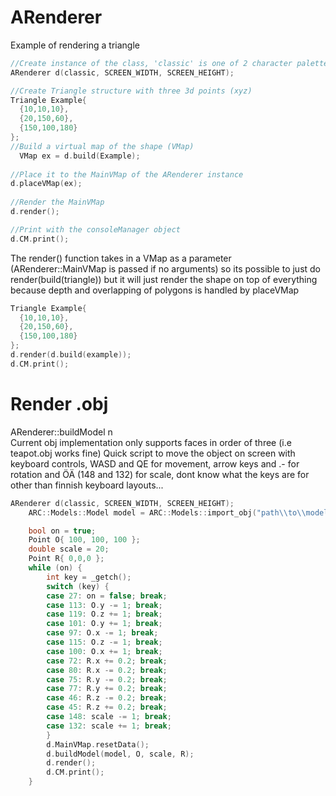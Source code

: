 # ARenderer
Example of rendering a triangle

```c++
//Create instance of the class, 'classic' is one of 2 character palettes defined in palettes.cpp
ARenderer d(classic, SCREEN_WIDTH, SCREEN_HEIGHT);

//Create Triangle structure with three 3d points (xyz)
Triangle Example{
  {10,10,10},
  {20,150,60},
  {150,100,180}
};		
//Build a virtual map of the shape (VMap)
  VMap ex = d.build(Example); 
  
//Place it to the MainVMap of the ARenderer instance
d.placeVMap(ex);
  
//Render the MainVMap
d.render();

//Print with the consoleManager object
d.CM.print();
  ```
 The render() function takes in a VMap as a parameter (ARenderer::MainVMap is passed if no arguments) so its possible to just do render(build(triangle)) but it will just render the shape on top of everything because depth and overlapping of polygons is handled by placeVMap
 
```c++
Triangle Example{
  {10,10,10},
  {20,150,60},
  {150,100,180}
};
d.render(d.build(example));
d.CM.print();
```

# Render .obj
ARenderer::buildModel n\
Current obj implementation only supports faces in order of three (i.e teapot.obj works fine) 
Quick script to move the object on screen with keyboard controls, WASD and QE for movement,
arrow keys and .- for rotation and ÖÄ (148 and 132) for scale, dont know what the keys are for other than finnish keyboard layouts...
```c++
ARenderer d(classic, SCREEN_WIDTH, SCREEN_HEIGHT);
	ARC::Models::Model model = ARC::Models::import_obj("path\\to\\model.obj");

	bool on = true;
	Point O{ 100, 100, 100 };
	double scale = 20;
	Point R{ 0,0,0 };
	while (on) {
		int key = _getch();
		switch (key) {
		case 27: on = false; break;
		case 113: O.y -= 1; break;
		case 119: O.z += 1; break;
		case 101: O.y += 1; break;
		case 97: O.x -= 1; break;
		case 115: O.z -= 1; break;
		case 100: O.x += 1; break;
		case 72: R.x += 0.2; break;
		case 80: R.x -= 0.2; break;
		case 75: R.y -= 0.2; break;
		case 77: R.y += 0.2; break;
		case 46: R.z -= 0.2; break;
		case 45: R.z += 0.2; break;
		case 148: scale -= 1; break;
		case 132: scale += 1; break;
		}
		d.MainVMap.resetData();
		d.buildModel(model, O, scale, R);
		d.render();
		d.CM.print();
	}

```
